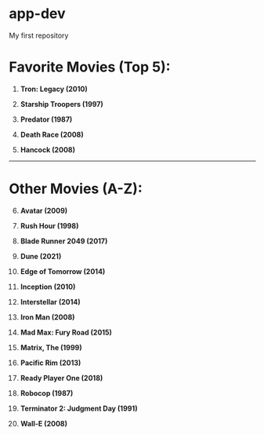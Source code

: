 # app-dev
My first repository
# Favorite Movies (Top 5):
1. **Tron: Legacy (2010)**

2. **Starship Troopers (1997)**

3. **Predator (1987)**

4. **Death Race (2008)**

5. **Hancock (2008)**

---

# Other Movies (A-Z):
6. **Avatar (2009)**

7. **Rush Hour (1998)**

8. **Blade Runner 2049 (2017)**

9. **Dune (2021)**

10. **Edge of Tomorrow (2014)**

11. **Inception (2010)**

12. **Interstellar (2014)**

13. **Iron Man (2008)**

14. **Mad Max: Fury Road (2015)**

15. **Matrix, The (1999)**

16. **Pacific Rim (2013)**

17. **Ready Player One (2018)**

18. **Robocop (1987)**

19. **Terminator 2: Judgment Day (1991)**

20. **Wall-E (2008)**
